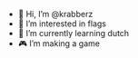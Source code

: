 - 👋 Hi, I’m @krabberz
- 👀 I’m interested in flags
- 🌱 I’m currently learning dutch
- 🎮 I’m making a game
